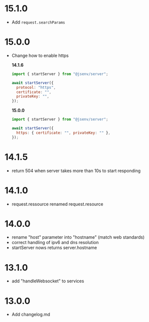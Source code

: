 # 15.1.0

- Add `request.searchParams`

# 15.0.0

- Change how to enable https

  **14.1.6**

  ```js
  import { startServer } from "@jsenv/server";

  await startServer({
    protocol: "https",
    certificate: "",
    privateKey: "",
  });
  ```

  **15.0.0**

  ```js
  import { startServer } from "@jsenv/server";

  await startServer({
    https: { certificate: "", privateKey: "" },
  });
  ```

# 14.1.5

- return 504 when server takes more than 10s to start responding

# 14.1.0

- request.ressource renamed request.resource

# 14.0.0

- rename "host" parameter into "hostname" (match web standards)
- correct handling of ipv6 and dns resolution
- startServer nows returns server.hostname

# 13.1.0

- add "handleWebsocket" to services

# 13.0.0

- Add changelog.md
